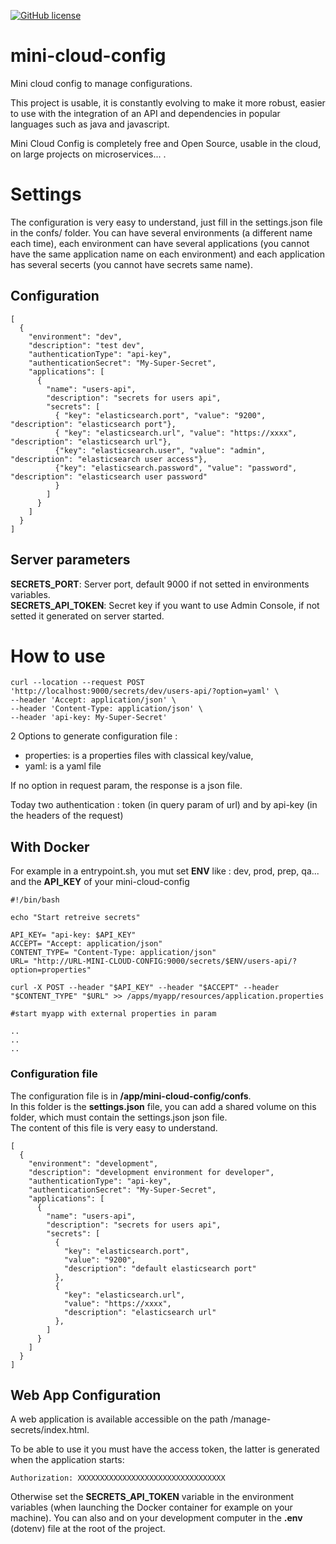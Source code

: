 [![GitHub license](https://img.shields.io/github/license/Naereen/StrapDown.js.svg)](./license.md)
 
# mini-cloud-config
Mini cloud config to manage configurations.

This project is usable, it is constantly evolving to make it more robust, easier to use with the integration of an API and dependencies in popular languages such as java and javascript.

Mini Cloud Config is completely free and Open Source, usable in the cloud, on large projects on microservices... .

# Settings
The configuration is very easy to understand, just fill in the settings.json file in the confs/ folder.
You can have several environments (a different name each time), each environment can have several applications (you cannot have the same application name on each environment) and each application has several secerts (you cannot have secrets same name).

## Configuration
```
[
  {
    "environment": "dev",
    "description": "test dev",
    "authenticationType": "api-key",
    "authenticationSecret": "My-Super-Secret",
    "applications": [
      {
        "name": "users-api",
        "description": "secrets for users api",
        "secrets": [
          { "key": "elasticsearch.port", "value": "9200", "description": "elasticsearch port"},
          { "key": "elasticsearch.url", "value": "https://xxxx", "description": "elasticsearch url"},
          {"key": "elasticsearch.user", "value": "admin", "description": "elasticsearch user access"},
          {"key": "elasticsearch.password", "value": "password", "description": "elasticsearch user password"
          }
        ]
      }
    ]
  }
]
```

## Server parameters
<b>SECRETS_PORT</b>: Server port, default 9000 if not setted in environments variables.<br>
<b>SECRETS_API_TOKEN</b>: Secret key if you want to use Admin Console, if not setted it generated on server started.<br>


# How to use
```
curl --location --request POST 'http://localhost:9000/secrets/dev/users-api/?option=yaml' \
--header 'Accept: application/json' \
--header 'Content-Type: application/json' \
--header 'api-key: My-Super-Secret'
```
2 Options to generate configuration file :
* properties: is a properties files with classical key/value,
* yaml: is a yaml file

If no option in request param, the response is a json file.

Today two authentication : token (in query param of url) and by api-key (in the headers of the request)


## With Docker

For example in a entrypoint.sh, you mut set <b>ENV</b> like : dev, prod, prep, qa... and the <b>API_KEY</b> of your mini-cloud-config 

```
#!/bin/bash

echo "Start retreive secrets"

API_KEY= "api-key: $API_KEY"
ACCEPT= "Accept: application/json"
CONTENT_TYPE= "Content-Type: application/json"
URL= "http://URL-MINI-CLOUD-CONFIG:9000/secrets/$ENV/users-api/?option=properties"

curl -X POST --header "$API_KEY" --header "$ACCEPT" --header "$CONTENT_TYPE" "$URL" >> /apps/myapp/resources/application.properties

#start myapp with external properties in param

..
..
..

```
### Configuration file
The configuration file is in <b>/app/mini-cloud-config/confs</b>.<br>
In this folder is the <b>settings.json</b> file, you can add a shared volume on this folder, which must contain the settings.json json file.<br>
The content of this file is very easy to understand.
```
[
  {
    "environment": "development",
    "description": "development environment for developer",
    "authenticationType": "api-key",
    "authenticationSecret": "My-Super-Secret",
    "applications": [
      {
        "name": "users-api",
        "description": "secrets for users api",
        "secrets": [
          {
            "key": "elasticsearch.port",
            "value": "9200",
            "description": "default elasticsearch port"
          },
          {
            "key": "elasticsearch.url",
            "value": "https://xxxx",
            "description": "elasticsearch url"
          },
        ]
      }
    ]
  }
]
```

## Web App Configuration
A web application is available accessible on the path /manage-secrets/index.html.<br>

To be able to use it you must have the access token, the latter is generated when the application starts:
```
Authorization: XXXXXXXXXXXXXXXXXXXXXXXXXXXXXXXXX
```

Otherwise set the <b>SECRETS_API_TOKEN</b> variable in the environment variables (when launching the Docker container for example on your machine). You can also and on your development computer in the <b>.env</b> (dotenv) file at the root of the project.
